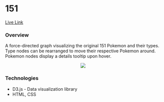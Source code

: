 # 151

[Live Link](https://jason-t-fu.github.io/pokemon-viz/)

### Overview
A force-directed graph visualizing the original 151 Pokemon and their types. Type nodes can be rearranged to move their respective Pokemon around. Pokemon nodes display a details tooltip upon hover.

  <p align="center">
    <img src="./pokemon.gif" align="center">
  </p>

### Technologies
 * D3.js - Data visualization library
 * HTML, CSS